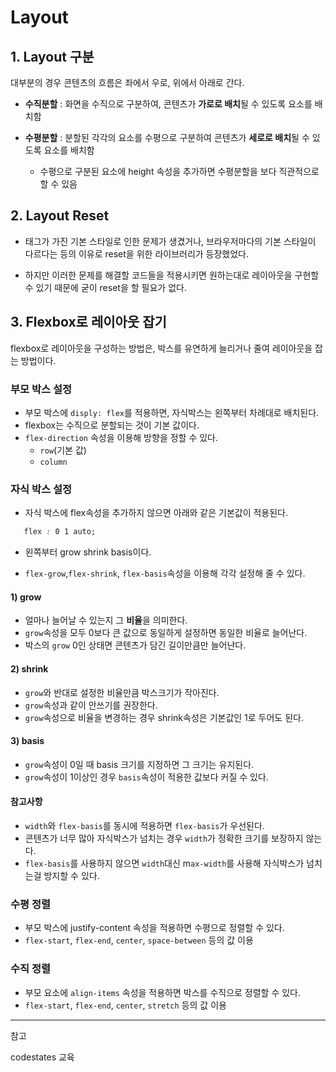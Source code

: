 # Layout

## 1. Layout 구분
대부분의 경우 콘텐츠의 흐름은 좌에서 우로, 위에서 아래로 간다.

* **수직분할** : 화면을 수직으로 구분하여, 콘텐츠가 **가로로 배치**될 수 있도록 요소를 배치함

* **수평분할** : 분할된 각각의 요소를 수평으로 구분하여 콘텐츠가 **세로로 배치**될 수 있도록 요소를 배치함
   * 수평으로 구분된 요소에 height 속성을 추가하면 수평분할을 보다 직관적으로 할 수 있음

## 2. Layout Reset
* 태그가 가진 기본 스타일로 인한 문제가 생겼거나, 브라우저마다의 기본 스타일이 다르다는 등의 이유로 reset을 위한 라이브러리가 등장했었다.

* 하지만 이러한 문제를 해결할 코드들을 적용시키면 원하는대로 레이아웃을 구현할 수 있기 때문에 굳이 reset을 할 필요가 없다.

## 3. Flexbox로 레이아웃 잡기
flexbox로 레이아웃을 구성하는 방법은, 박스를 유연하게 늘리거나 줄여 레이아웃을 잡는 방법이다.
### 부모 박스 설정
* 부모 박스에 `disply: flex`를 적용하면, 자식박스는 왼쪽부터 차례대로 배치된다.
* flexbox는 수직으로 분할되는 것이 기본 값이다.
* `flex-direction` 속성을 이용해 방향을 정할 수 있다.
  * `row`(기본 값)
  * `column`
### 자식 박스 설정
* 자식 박스에 flex속성을 추가하지 않으면 아래와 같은 기본값이 적용된다.
```css
   flex : 0 1 auto;
```
* 왼쪽부터 grow shrink basis이다.

* `flex-grow`,`flex-shrink`, `flex-basis`속성을 이용해 각각 설정해 줄 수 있다.
#### 1) grow
* 얼마나 늘어날 수 있는지 그 **비율**을 의미한다.
* `grow`속성을 모두 0보다 큰 값으로 동일하게 설정하면 동일한 비율로 늘어난다.
* 박스의 `grow` 0인 상태면 콘텐츠가 담긴 길이만큼만 늘어난다.

#### 2) shrink
* `grow`와 반대로 설정한 비율만큼 박스크기가 작아진다.
* `grow`속성과 같이 안쓰기를 권장한다.
* `grow`속성으로 비율을 변경하는 경우 shrink속성은 기본값인 1로 두어도 된다.

#### 3) basis
* `grow`속성이 0일 때 basis 크기를 지정하면 그 크기는 유지된다.
* `grow`속성이 1이상인 경우 `basis`속성이 적용한 값보다 커질 수 있다.

#### 참고사항
* `width`와 `flex-basis`를 동시에 적용하면 `flex-basis`가 우선된다.
* 콘텐츠가 너무 많아 자식박스가 넘치는 경우 `width`가 정확한 크기를 보장하지 않는다.
* `flex-basis`를 사용하지 않으면 `width`대신 m`ax-width`를 사용해 자식박스가 넘치는걸 방지할 수 있다.

### 수평 정렬
* 부모 박스에 justify-content 속성을 적용하면 수평으로 정렬할 수 있다.
* `flex-start`, `flex-end`, `center`, `space-between` 등의 값 이용

### 수직 정렬
* 부모 요소에 `align-items` 속성을 적용하면 박스를 수직으로 정렬할 수 있다.
* `flex-start`, `flex-end`, `center`, `stretch` 등의 값 이용

___
참고

codestates 교육

